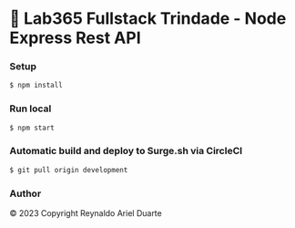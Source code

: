 # 🚀 Lab365 Fullstack Trindade - Node Express Rest API

### Setup

```bash
$ npm install
```

### Run local

```bash
$ npm start
```

### Automatic build and deploy to Surge.sh via CircleCI

```bash
$ git pull origin development
```

### Author

© 2023 Copyright Reynaldo Ariel Duarte
